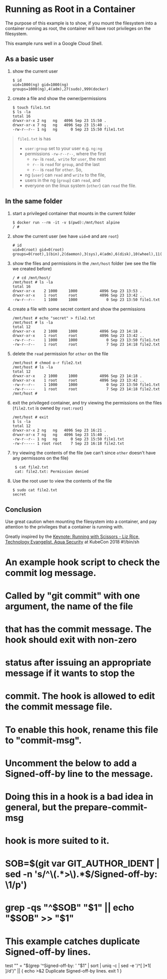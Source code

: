 # Running as Root in a Container

The purpose of this example is to show,
if you mount the filesystem into a container running as root,
the container will have root privileges on the filesystem.

This example runs well in a Google Cloud Shell.

## As a basic user

1. show the current user

    ```shell
    $ id
    uid=1000(ng) gid=1000(ng) groups=1000(ng),4(adm),27(sudo),999(docker)
    ```

1. create a file and show the owner/permissions

    ```shell
    $ touch file1.txt
    $ ls -la
    total 16
    drwxr-xr-x 2 ng   ng   4096 Sep 23 15:50 .
    drwxr-xr-x 7 ng   ng   4096 Sep 23 15:40 ..
    -rw-r--r-- 1 ng   ng      0 Sep 23 15:50 file1.txt
    ```

> `file1.txt` is has
>
> - `user:group` set to your user e.g. `ng:ng`
> - permissions `-rw-r--r--`, where the first
>   - `rw-` is `read, write` for `user`, the next
>   - `r--` is `read` for `group`, and the last
>   - `r--` is `read` for `other`. So,
> - ng (`user`) can `read` and `write` to the file,
> - users in the ng (`group`) can `read`, and
> - everyone on the linux system (`other`) can `read` the file.

## In the same folder

1. start a privileged container that mounts in the current folder

    ```shell
    $ docker run --rm -it -v $(pwd):/mnt/host alpine
    / #
    ```

1. show the current user (we have `uid=0` and are `root`)

    ```shell
    # id
    uid=0(root) gid=0(root) groups=0(root),1(bin),2(daemon),3(sys),4(adm),6(disk),10(wheel),11(floppy),20(dialout),26(tape),27(video)
    ```

1. show the files and permissions in the `/mnt/host` folder
    (we see the file we created before)

    ```shell
    / # cd /mnt/host/
    /mnt/host # ls -la
    total 16
    drwxr-xr-x    2 1000     1000          4096 Sep 23 13:53 .
    drwxr-xr-x    1 root     root          4096 Sep 23 13:42 ..
    -rw-r--r--    1 1000     1000             0 Sep 23 13:50 file1.txt
    ```

1. create a file with some secret content and show the permissions

    ```shell
    /mnt/host # echo "secret" > file2.txt
    /mnt/host # ls -la
    total 12
    drwxr-xr-x    2 1000     1000          4096 Sep 23 14:18 .
    drwxr-xr-x    1 root     root          4096 Sep 23 13:42 ..
    -rw-r--r--    1 1000     1000             0 Sep 23 13:50 file1.txt
    -rw-r--r--    1 root     root             7 Sep 23 14:18 file2.txt
    ```

1. delete the `read` permission for `other` on the file

    ```shell
    /mnt/host # chmod o-r file2.txt
    /mnt/host # ls -la
    total 12
    drwxr-xr-x    2 1000     1000          4096 Sep 23 14:18 .
    drwxr-xr-x    1 root     root          4096 Sep 23 13:42 ..
    -rw-r--r--    1 1000     1000             0 Sep 23 13:50 file1.txt
    -rw-r-----    1 root     root             7 Sep 23 14:18 file2.txt
    /mnt/host #
    ```

1. exit the privileged container, and try viewing the permissions on the files
    (`file2.txt` is owned by `root:root`)

    ```shell
    /mnt/host # exit
    $ ls -la
    total 12
    drwxr-xr-x 2 ng   ng   4096 Sep 23 16:21 .
    drwxr-xr-x 7 ng   ng   4096 Sep 23 15:40 ..
    -rw-r--r-- 1 ng   ng      0 Sep 23 15:50 file1.txt
    -rw-r----- 1 root root    7 Sep 23 16:18 file2.txt
    ```

1. try viewing the contents of the file
    (we can't since `other` doesn't have any permissons on the file)

   ```shell
    $ cat file2.txt
    cat: file2.txt: Permission denied
    ```

1. Use the root user to view the contents of the file

    ```shell
    $ sudo cat file2.txt
    secret
    ```

## Conclusion

Use great caution when mounting the filesystem into a container,
and pay attention to the privileges that a container is running with.

Greatly inspired by the
[Keynote: Running with Scissors - Liz Rice, Technology Evangelist, Aqua Security](https://www.youtube.com/watch?v=ltrV-Qmh3oY) at KubeCon 2018
                                                                                                                                                                                                                               #!/bin/sh
#
# An example hook script to check the commit log message.
# Called by "git commit" with one argument, the name of the file
# that has the commit message.  The hook should exit with non-zero
# status after issuing an appropriate message if it wants to stop the
# commit.  The hook is allowed to edit the commit message file.
#
# To enable this hook, rename this file to "commit-msg".

# Uncomment the below to add a Signed-off-by line to the message.
# Doing this in a hook is a bad idea in general, but the prepare-commit-msg
# hook is more suited to it.
#
# SOB=$(git var GIT_AUTHOR_IDENT | sed -n 's/^\(.*>\).*$/Signed-off-by: \1/p')
# grep -qs "^$SOB" "$1" || echo "$SOB" >> "$1"

# This example catches duplicate Signed-off-by lines.

test "" = "$(grep '^Signed-off-by: ' "$1" |
	 sort | uniq -c | sed -e '/^[ 	]*1[ 	]/d')" || {
	echo >&2 Duplicate Signed-off-by lines.
	exit 1
}
                                                                                                                                            